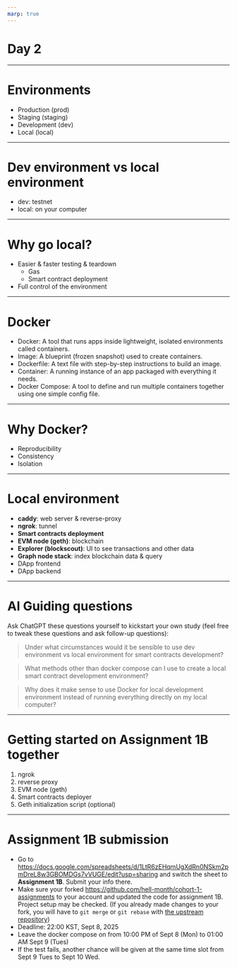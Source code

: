 ```yaml
---
marp: true
---
```


# Day 2

---

# Environments

- Production (prod)
- Staging (staging)
- Development (dev)
- Local (local)

---

# Dev environment vs local environment

- dev: testnet
- local: on your computer

---

# Why go local?

- Easier & faster testing & teardown
  - Gas
  - Smart contract deployment
- Full control of the environment

---

# Docker

- Docker: A tool that runs apps inside lightweight, isolated environments called containers.
- Image: A blueprint (frozen snapshot) used to create containers.
- Dockerfile: A text file with step-by-step instructions to build an image.
- Container: A running instance of an app packaged with everything it needs.
- Docker Compose: A tool to define and run multiple containers together using one simple config file.

---

# Why Docker?

- Reproducibility
- Consistency
- Isolation

---

# Local environment

- **caddy**: web server & reverse-proxy
- **ngrok**: tunnel
- **Smart contracts deployment**
- **EVM node (geth)**: blockchain
- **Explorer (blockscout)**: UI to see transactions and other data
- **Graph node stack**: index blockchain data & query
- DApp frontend
- DApp backend

---

# AI Guiding questions

Ask ChatGPT these questions yourself to kickstart your own study (feel free to tweak these questions and ask follow-up questions):

> Under what circumstances would it be sensible to use dev environment vs local environment for smart contracts development?

> What methods other than docker compose can I use to create a local smart contract development environment?

> Why does it make sense to use Docker for local development environment instead of running everything directly on my local computer?

---

# Getting started on Assignment 1B together

1. ngrok
1. reverse proxy
1. EVM node (geth)
1. Smart contracts deployer
1. Geth initialization script (optional)

---

<style scoped>
section {
  font-size: 27px;
}
</style>

# Assignment 1B submission
- Go to https://docs.google.com/spreadsheets/d/1LtR6zEHqmUgXdRn0NSkm2pmDreL8w3GBOMDGs7vVUGE/edit?usp=sharing and switch the sheet to **Assignment 1B**. Submit your info there.
- Make sure your forked https://github.com/hell-month/cohort-1-assignments to your account and updated the code for assignment 1B. Project setup may be checked. (If you already made changes to your fork, you will have to `git merge` or `git rebase` with [the upstream repository](https://github.com/hell-month/cohort-1-assignments))
- Deadline: 22:00 KST, Sept 8, 2025
- Leave the docker compose on from 10:00 PM of Sept 8 (Mon) to 01:00 AM Sept 9 (Tues)
- If the test fails, another chance will be given at the same time slot from Sept 9 Tues to Sept 10 Wed.

